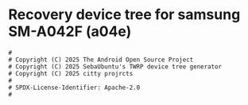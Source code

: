# Recovery device tree for samsung SM-A042F (a04e)

```
#
# Copyright (C) 2025 The Android Open Source Project
# Copyright (C) 2025 SebaUbuntu's TWRP device tree generator
# Copyright (C) 2025 citty projrcts
#
# SPDX-License-Identifier: Apache-2.0
#
```
